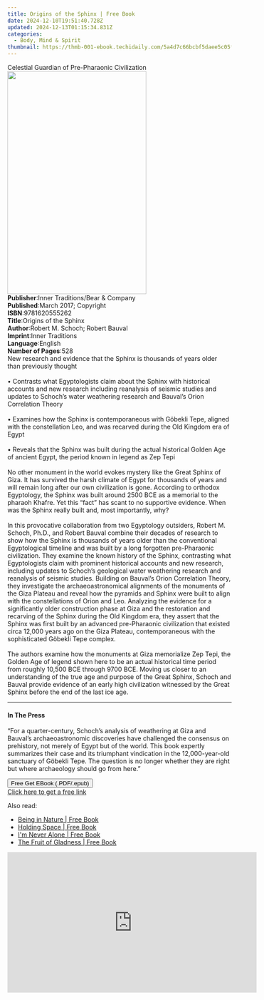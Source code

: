 ```yaml
---
title: Origins of the Sphinx | Free Book
date: 2024-12-10T19:51:40.728Z
updated: 2024-12-13T01:15:34.831Z
categories:
  - Body, Mind & Spirit
thumbnail: https://thmb-001-ebook.techidaily.com/5a4d7c66bcbf5daee5c05f3f696ce5f6f4b6e5200ff56dbb22e44fdd31726619.jpg
---
```

<main id="book-container">
  <div class="flex flex-col">
    <div class="book-brief flex-1 py-6 px-4 sm:p-6 md:py-10 md:px-8">
      <!-- brief-->
      <div class="book-brief-main">
        Celestial Guardian of Pre-Pharaonic Civilization
      </div>
    </div>
    <div
      class="book-meta-info flex-1 grid gap-4 col-start-1 col-end-3 row-start-1 sm:mb-6 sm:grid-cols-4 lg:gap-6 lg:col-start-2 lg:row-end-6 lg:row-span-6 lg:mb-0"
    >
      <div
        class="book-meta-info-left place-content-center mt-4 p-4 text-sm leading-6 col-start-2 col-span-2 dark:text-slate-400"
      >
        <img
          class="w-full h-500 object-cover rounded-lg sm:h-255 sm:col-span-2 lg:col-span-full"
          src="https://img-001-ebook.techidaily.com/8bb9d5de343ec12cdc7ebbbc878bad58af6f29252e465b2e9ebfd30d293769bd.jpg"
          alt=""
          width="312"
          height="500"
        />
      </div>
      <div
        class="book-meta-info-right mt-2 col-start-1 row-start-2 col-span-3 self-center"
      >
        <!-- meta data  -->
        <div class="flex flex-col px-4 md:px-8">
          <div class="flex-1">
            <strong>Publisher</strong>:<span class="px-2"
              >Inner Traditions/Bear &amp; Company</span
            >
          </div>
          <div class="flex-1">
            <strong>Published</strong>:<span class="px-2"
              >March 2017; Copyright</span
            >
          </div>
          <div class="flex-1">
            <strong>ISBN</strong>:<span class="px-2">9781620555262</span>
          </div>
          <div class="flex-1">
            <strong>Title</strong>:<span class="px-2"
              >Origins of the Sphinx</span
            >
          </div>
          <div class="flex-1">
            <strong>Author</strong>:<span class="px-2"
              >Robert M. Schoch; Robert Bauval</span
            >
          </div>
          <div class="flex-1">
            <strong>Imprint</strong>:<span class="px-2">Inner Traditions</span>
          </div>
          <div class="flex-1">
            <strong>Language</strong>:<span class="px-2">English</span>
          </div>
          <div class="flex-1">
            <strong>Number of Pages</strong>:<span class="px-2">528</span>
          </div>
        </div>
      </div>
    </div>
    <div class="book-description flex-1 py-6 px-4 sm:p-6 md:py-10 md:px-8">
      <div class="book-description-main">
        <div accordion-content="" id="description">
          New research and evidence that the Sphinx is thousands of years older
          than previously thought<br /><br />• Contrasts what Egyptologists
          claim about the Sphinx with historical accounts and new research
          including reanalysis of seismic studies and updates to Schoch’s water
          weathering research and Bauval’s Orion Correlation Theory<br /><br />•
          Examines how the Sphinx is contemporaneous with Göbekli Tepe, aligned
          with the constellation Leo, and was recarved during the Old Kingdom
          era of Egypt<br /><br />• Reveals that the Sphinx was built during the
          actual historical Golden Age of ancient Egypt, the period known in
          legend as Zep Tepi<br /><br />No other monument in the world evokes
          mystery like the Great Sphinx of Giza. It has survived the harsh
          climate of Egypt for thousands of years and will remain long after our
          own civilization is gone. According to orthodox Egyptology, the Sphinx
          was built around 2500 BCE as a memorial to the pharaoh Khafre. Yet
          this “fact” has scant to no supportive evidence. When was the Sphinx
          really built and, most importantly, why?<br /><br />In this
          provocative collaboration from two Egyptology outsiders, Robert M.
          Schoch, Ph.D., and Robert Bauval combine their decades of research to
          show how the Sphinx is thousands of years older than the conventional
          Egyptological timeline and was built by a long forgotten pre-Pharaonic
          civilization. They examine the known history of the Sphinx,
          contrasting what Egyptologists claim with prominent historical
          accounts and new research, including updates to Schoch’s geological
          water weathering research and reanalysis of seismic studies. Building
          on Bauval’s Orion Correlation Theory, they investigate the
          archaeoastronomical alignments of the monuments of the Giza Plateau
          and reveal how the pyramids and Sphinx were built to align with the
          constellations of Orion and Leo. Analyzing the evidence for a
          significantly older construction phase at Giza and the restoration and
          recarving of the Sphinx during the Old Kingdom era, they assert that
          the Sphinx was first built by an advanced pre-Pharaonic civilization
          that existed circa 12,000 years ago on the Giza Plateau,
          contemporaneous with the sophisticated Göbekli Tepe complex.
          <br /><br />The authors examine how the monuments at Giza memorialize
          Zep Tepi, the Golden Age of legend shown here to be an actual
          historical time period from roughly 10,500 BCE through 9700 BCE.
          Moving us closer to an understanding of the true age and purpose of
          the Great Sphinx, Schoch and Bauval provide evidence of an early high
          civilization witnessed by the Great Sphinx before the end of the last
          ice age.
        </div>
        <div class="accordion-fader"></div>
      </div>
    </div>
    <div class="book-excerpts flex-1 py-6 px-4 sm:p-6 md:py-10 md:px-8">
      <!-- excerpts-->
      <div class="book-excerpts-main">
        <hr />
        <h4 class="placeholder placeholder-heading">
          <span>In The Press</span>
        </h4>
        <p>
          “For a quarter-century, Schoch’s analysis of weathering at Giza and
          Bauval’s archaeoastronomic discoveries have challenged the consensus
          on prehistory, not merely of Egypt but of the world. This book
          expertly summarizes their case and its triumphant vindication in the
          12,000-year-old sanctuary of Göbekli Tepe. The question is no longer
          whether they are right but where archaeology should go from here.”
        </p>
      </div>
    </div>
    <div
      class="book-about-author flex-1 py-6 px-4 sm:p-6 md:py-10 md:px-8"
    ></div>
    <div class="book-free-get flex-1 py-6 px-4 sm:p-6 md:py-10 md:px-8">
      <button
        id="btn-free-get"
        class="bg-blue-500 hover:bg-blue-700 text-white font-bold py-2 px-4 rounded"
      >
        Free Get EBook (.PDF/.epub)
      </button>
      <div id="countdown-display" class="px-2 text-lg mt-2"></div>
      <a
        id="free-link"
        class="hidden bg-blue-500 hover:bg-blue-700 text-white font-bold py-2 px-4 rounded"
        href="https://www.ebooks.com/en-us/book/95782286/origins-of-the-sphinx/robert-m-schoch/"
        target="_blank"
        >Click here to get a free link</a
      >
    </div>
    <script>
      let countdownTime = 0;
      let countdownInterval = null;
      document
        .getElementById('btn-free-get')
        .addEventListener('click', startCountdown);
      function startCountdown() {
        countdownTime = new Date().getTime() + 60000 * 3;
        countdownInterval = setInterval(updateCountdown, 1000);
        document.getElementById('btn-free-get').disabled = true;
        document
          .getElementById('btn-free-get')
          .classList.add('bg-gray-500', 'cursor-not-allowed');
      }
      function updateCountdown() {
        let currentTime = new Date().getTime();
        let timeLeft = countdownTime - currentTime;
        let secondsLeft = Math.floor(timeLeft / 1000);
        document.getElementById('countdown-display').innerHTML =
          `Remaining time: ${secondsLeft} seconds.`;
        if (secondsLeft <= 0) {
          clearInterval(countdownInterval);
          document.getElementById('btn-free-get').classList.add('hidden');
          document.getElementById('free-link').classList.remove('hidden');
          document.getElementById('countdown-display').innerHTML = '';
        }
      }
    </script>
  </div>
</main>

<ins class="adsbygoogle"
      style="display:block"
      data-ad-client="ca-pub-7571918770474297"
      data-ad-slot="8358498916"
      data-ad-format="auto"
      data-full-width-responsive="true"></ins>
    

<span class="atpl-alsoreadstyle">Also read:</span>
<div><ul>
<li><a href="https://novels-ebooks.techidaily.com/210420618-9781739840419-being-in-nature/"><u>Being in Nature | Free Book</u></a></li>
<li><a href="https://novels-ebooks.techidaily.com/210423808-9780578328249-holding-space/"><u>Holding Space | Free Book</u></a></li>
<li><a href="https://novels-ebooks.techidaily.com/210423712-9781662433269-im-never-alone/"><u>I'm Never Alone | Free Book</u></a></li>
<li><a href="https://novels-ebooks.techidaily.com/210420644-9781638850656-the-fruit-of-gladness/"><u>The Fruit of Gladness | Free Book</u></a></li>
</ul></div>

<!-- affiliate ads begin -->
<iframe width="560" height="315" src="https://www.youtube.com/embed/odDOPrPjRYY?si=7QHzdUkTPNkHJiVj" title="YouTube video player" frameborder="0" allow="accelerometer; autoplay; clipboard-write; encrypted-media; gyroscope; picture-in-picture; web-share" referrerpolicy="strict-origin-when-cross-origin" allowfullscreen></iframe>
<!-- affiliate ads end -->

